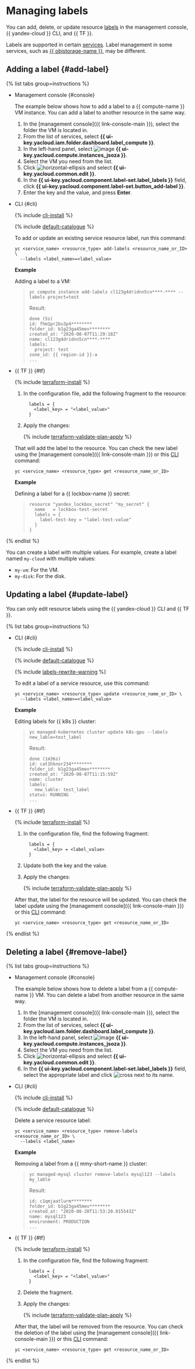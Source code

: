 # Managing labels

You can add, delete, or update resource [labels](../concepts/labels.md#services) in the management console, {{ yandex-cloud }} CLI, and {{ TF }}.

Labels are supported in certain [services](../concepts/labels.md#services). Label management in some services, such as [{{ objstorage-name }}](../../storage/operations/buckets/tagging.md), may be different.

## Adding a label {#add-label}

{% list tabs group=instructions %}

- Management console {#console}

  The example below shows how to add a label to a {{ compute-name }} VM instance. You can add a label to another resource in the same way.

  1. In the [management console]({{ link-console-main }}), select the folder the VM is located in.
  1. From the list of services, select **{{ ui-key.yacloud.iam.folder.dashboard.label_compute }}**.
  1. In the left-hand panel, select ![image](../../_assets/console-icons/server.svg) **{{ ui-key.yacloud.compute.instances_jsoza }}**.
  1. Select the VM you need from the list.
  1. Click ![horizontal-ellipsis](../../_assets/console-icons/ellipsis.svg) and select **{{ ui-key.yacloud.common.edit }}**.
  1. In the **{{ ui-key.yacloud.component.label-set.label_labels }}** field, click **{{ ui-key.yacloud.component.label-set.button_add-label }}**.
  1. Enter the key and the value, and press **Enter**.

- CLI {#cli}

  {% include [cli-install](../../_includes/cli-install.md) %}

  {% include [default-catalogue](../../_includes/default-catalogue.md) %}

  To add or update an existing service resource label, run this command:

  ```
  yc <service_name> <resource_type> add-labels <resource_name_or_ID> \
    --labels <label_name>=<label_value>
  ```

  **Example**

  Adding a label to a VM:

  > ```
  > yc compute instance add-labels cl123g4dridnn5cn****-**** --labels project=test
  > ```
  >
  > Result:
  >
  > ```
  > done (5s)
  > id: fhm1pr2bu3p4********
  > folder_id: b1g23ga45mev********
  > created_at: "2020-08-07T11:29:18Z"
  > name: cl123g4dridnn5cn****-****
  > labels:
  >   project: test
  > zone_id: {{ region-id }}-a
  > ...
  > ```

- {{ TF }} {#tf}

  {% include [terraform-install](../../_includes/terraform-install.md) %}

  1. In the configuration file, add the following fragment to the resource:

      ```
        labels = {
          <label_key> = "<label_value>"
        }
      ```

  1. Apply the changes:

      {% include [terraform-validate-plan-apply](../../_tutorials/_tutorials_includes/terraform-validate-plan-apply.md) %}

  That will add the label to the resource. You can check the new label using the [management console]({{ link-console-main }}) or this [CLI](../../cli/quickstart.md) command:

  ```
  yc <service_name> <resource_type> get <resource_name_or_ID>
  ```

  **Example**

  Defining a label for a {{ lockbox-name }} secret:

  > ```
  > resource "yandex_lockbox_secret" "my_secret" {
  >   name   = lockbox-test-secret
  >   labels = {
  >     label-test-key = "label-test-value"
  >   }
  > }
  > ```

{% endlist %}

You can create a label with multiple values. For example, create a label named `my-cloud` with multiple values:

* `my-vm`: For the VM.
* `my-disk`: For the disk.

## Updating a label {#update-label}

You can only edit resource labels using the {{ yandex-cloud }} CLI and {{ TF }}.

{% list tabs group=instructions %}

- CLI {#cli}

  {% include [cli-install](../../_includes/cli-install.md) %}

  {% include [default-catalogue](../../_includes/default-catalogue.md) %}

  {% include [labels-rewrite-warning](../../_includes/labels-rewrite-warning.md) %}

  To edit a label of a service resource, use this command:

  ```
  yc <service_name> <resource_type> update <resource_name_or_ID> \
    --labels <label_name>=<label_value>
  ```

  **Example**

  Editing labels for {{ k8s }} cluster:

  > ```
  > yc managed-kubernetes cluster update k8s-gpu --labels new_lable=test_label
  > ```
  >
  > Result:
  >
  > ```
  > done (1m36s)
  > id: cat1hknor234********
  > folder_id: b1g23ga45mev********
  > created_at: "2020-08-07T11:15:59Z"
  > name: cluster
  > labels:
  >   new_lable: test_label
  > status: RUNNING
  > ...
  > ```

- {{ TF }} {#tf}

  {% include [terraform-install](../../_includes/terraform-install.md) %}

  1. In the configuration file, find the following fragment:

      ```
        labels = {
          <label_key> = <label_value>
        }
      ```

  1. Update both the key and the value.
  1. Apply the changes:

      {% include [terraform-validate-plan-apply](../../_tutorials/_tutorials_includes/terraform-validate-plan-apply.md) %}

  After that, the label for the resource will be updated. You can check the label update using the [management console]({{ link-console-main }}) or this [CLI](../../cli/quickstart.md) command:

  ```
  yc <service_name> <resource_type> get <resource_name_or_ID>
  ```

{% endlist %}

## Deleting a label {#remove-label}

{% list tabs group=instructions %}

- Management console {#console}

  The example below shows how to delete a label from a {{ compute-name }} VM. You can delete a label from another resource in the same way.

  1. In the [management console]({{ link-console-main }}), select the folder the VM is located in.
  1. From the list of services, select **{{ ui-key.yacloud.iam.folder.dashboard.label_compute }}**.
  1. In the left-hand panel, select ![image](../../_assets/console-icons/server.svg) **{{ ui-key.yacloud.compute.instances_jsoza }}**.
  1. Select the VM you need from the list.
  1. Click ![horizontal-ellipsis](../../_assets/console-icons/ellipsis.svg) and select **{{ ui-key.yacloud.common.edit }}**.
  1. In the **{{ ui-key.yacloud.component.label-set.label_labels }}** field, select the appropriate label and click ![cross](../../_assets/console-icons/xmark.svg) next to its name.

- CLI {#cli}

  {% include [cli-install](../../_includes/cli-install.md) %}

  {% include [default-catalogue](../../_includes/default-catalogue.md) %}

  Delete a service resource label:

  ```
  yc <service_name> <resource_type> remove-labels <resource_name_or_ID> \
    --labels <label_name>
  ```

  **Example**

  Removing a label from a {{ mmy-short-name }} cluster:

  > ```
  > yc managed-mysql cluster remove-labels mysql123 --labels my_lable
  > ```
  >
  > Result:
  >
  > ```
  > id: c1qmjaatlurm********
  > folder_id: b1g23ga45mev********
  > created_at: "2020-08-20T11:53:20.015543Z"
  > name: mysql123
  > environment: PRODUCTION
  > ...
  > ```

- {{ TF }} {#tf}

  {% include [terraform-install](../../_includes/terraform-install.md) %}

  1. In the configuration file, find the following fragment:

      ```
        labels = {
          <label_key> = "<label_value>"
        }
      ```

  1. Delete the fragment.
  1. Apply the changes:

      {% include [terraform-validate-plan-apply](../../_tutorials/_tutorials_includes/terraform-validate-plan-apply.md) %}

  After that, the label will be removed from the resource. You can check the deletion of the label using the [management console]({{ link-console-main }}) or this [CLI](../../cli/quickstart.md) command:

  ```
  yc <service_name> <resource_type> get <resource_name_or_ID>
  ```

{% endlist %}

